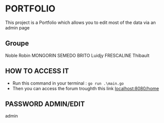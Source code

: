 # PORTFOLIO

This project is a Portfolio which allows you to edit most of the data via an admin page

## Groupe

Noble Robin
MONGORIN SEMEDO BRITO Luidjy
FRESCALINE Thibault

## HOW TO ACCESS IT

- Run this command in your terminal : `go run .\main.go`
- Then you can access the forum troughth this link [localhost:8080/home](http://localhost:8080/home)

## PASSWORD ADMIN/EDIT
admin